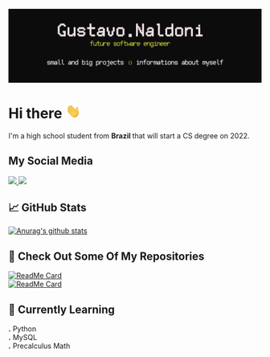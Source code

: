 [![Header](https://raw.githubusercontent.com/gustavonaldoni/gustavonaldoni/master/images/header.png "Header")](github.com/gustavonaldoni)

# Hi there <img src="gifs/hand.gif" width="30px"/>
I'm a high school student from <b> Brazil </b> that will start a CS degree on 2022. 

## My Social Media
<a href="https://www.instagram.com/gustavonaldonitfpn/"> ![](https://img.shields.io/badge/Media-Instagram-informational?style=flat-square&logo=instagram&logoColor=white&color=green) </a>
<a href="https://twitter.com/gustavonaldoni"> ![](https://img.shields.io/badge/Media-Twitter-informational?style=flat-square&logo=twitter&logoColor=white&color=blue) </a>

## &#x1f4c8; GitHub Stats
[![Anurag's github stats](https://github-readme-stats.vercel.app/api?username=gustavonaldoni&count_private=true&show_icons=true&theme=dracula)](https://github.com/anuraghazra/github-readme-stats)

## 💾 Check Out Some Of My Repositories
[![ReadMe Card](https://github-readme-stats.vercel.app/api/pin/?username=gustavonaldoni&repo=image-to-ascii&show_icons=true&theme=dracula)](https://github.com/anuraghazra/github-readme-stats) <br>
[![ReadMe Card](https://github-readme-stats.vercel.app/api/pin/?username=gustavonaldoni&repo=SpaceInvadersPy&show_icons=true&theme=dracula)](https://github.com/anuraghazra/github-readme-stats)

## 📖 Currently Learning
<b>.</b> Python <br>
<b>.</b> MySQL <br>
<b>.</b> Precalculus Math <br>

<!--
**gustavonaldoni/gustavonaldoni** is a ✨ _special_ ✨ repository because its `README.md` (this file) appears on your GitHub profile.

Here are some ideas to get you started:

- 🔭 I’m currently working on ...
- 🌱 I’m currently learning ...
- 👯 I’m looking to collaborate on ...
- 🤔 I’m looking for help with ...
- 💬 Ask me about ...
- 📫 How to reach me: ...
- 😄 Pronouns: ...
- ⚡ Fun fact: ...
-->
